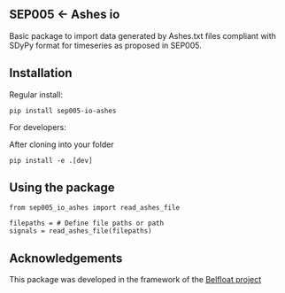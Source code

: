 SEP005 <- Ashes io
-----------------------

Basic package to import data generated by Ashes.txt files compliant with
SDyPy format for timeseries as proposed in SEP005.

Installation
------------
Regular install:
```
pip install sep005-io-ashes
```
For developers:

After cloning into your folder
```
pip install -e .[dev]
```

Using the package
------------------

```
from sep005_io_ashes import read_ashes_file

filepaths = # Define file paths or path
signals = read_ashes_file(filepaths)

```
Acknowledgements
----------------
This package was developed in the framework of the
[Belfloat project](https://www.owi-lab.be/bel-float)